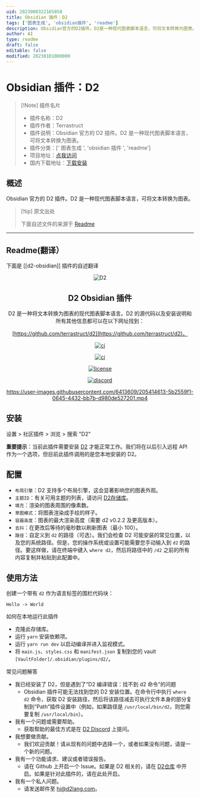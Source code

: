 ```yaml
---
uid: 2023080322165858
title: Obsidian 插件：D2
tags: ['图表生成', 'obsidian插件', 'readme']
description: Obsidian官方的D2插件。D2是一种现代图表脚本语言，可将文本转换为图表。
author: AI
type: readme
draft: false
editable: false
modified: 20230101000000
---
```


# Obsidian 插件：D2

> [!Note] 插件名片
> - 插件名称：D2
> - 插件作者：Terrastruct
> - 插件说明：Obsidian 官方的 D2 插件。D2 是一种现代图表脚本语言，可将文本转换为图表。
> - 插件分类：[' 图表生成 ', 'obsidian 插件 ', 'readme']
> - 项目地址：[点我访问](https://github.com/terrastruct/d2-obsidian)
> - 国内下载地址：[下载安装](https://pkmer.cn/products/plugin/pluginMarket/?d2-obsidian)

## 概述

Obsidian 官方的 D2 插件。D2 是一种现代图表脚本语言，可将文本转换为图表。

> [!tip] 原文出处
>
>下面自述文件的来源于 [Readme](https://ghproxy.net/https://raw.githubusercontent.com/terrastruct/d2-obsidian/master/README.md)

---

## Readme(翻译）

下面是 [[d2-obsidian]] 插件的自述翻译

<div align="center">
  <img src="./docs/assets/banner.png" alt="D2" />
  <h2>
    D2 Obsidian 插件
  </h2>

D2 是一种将文本转换为图表的现代图表脚本语言。D2 的源代码以及安装说明和所有其他信息都可以在以下网址找到：

[https://github.com/terrastruct/d2](https://github.com/terrastruct/d2)。

[![ci](https://github.com/terrastruct/d2-obsidian/actions/workflows/ci.yml/badge.svg)](https://github.com/terrastruct/d2-obsidian/actions/workflows/ci.yml)

[![ci](https://github.com/terrastruct/d2-obsidian/actions/workflows/daily.yml/badge.svg)](https://github.com/terrastruct/d2-obsidian/actions/workflows/daily.yml)

[![license](https://img.shields.io/github/license/terrastruct/d2-obsidian?color=9cf)](./LICENSE.txt)

[![discord](https://img.shields.io/discord/1039184639652265985?label=discord)](https://discord.gg/NF6X8K4eDq)

<https://user-images.githubusercontent.com/6413609/205414613-5b2559f1-0645-4432-bb7b-d980de527201.mp4>

</div>

## 安装

设置 > 社区插件 > 浏览 > 搜索 "D2"

**重要提示**：当前此插件需要安装 [D2](https://github.com/terrastruct/d2) 才能正常工作。我们将在以后引入远程 API 作为一个选项，但目前此插件调用的是您本地安装的 D2。

## 配置

- `布局引擎`：D2 支持多个布局引擎，这会显著影响您的图表外观。
- `主题ID`：有关可用主题的列表，请访问 [D2存储库](https://github.com/terrastruct/d2/tree/master/d2themes)。
- `填充`：渲染的图表周围的像素数。
- `草图模式`：将图表渲染成手绘的样子。
- `容器高度`：图表的最大渲染高度（需要 d2 v0.2.2 及更高版本）。
- `去抖`：在更改后等待的毫秒数以刷新图表（最小 100）。
- `路径`：自定义到 `d2` 的路径（可选）。我们会检查 D2 可能安装的常见位置，以及您的系统路径。但是，您的操作系统或设置可能需要您手动输入到 `d2` 的路径。要这样做，请在终端中键入 `where d2`，然后将路径中的 `/d2` 之前的所有内容复制并粘贴到此配置中。

## 使用方法

创建一个带有 `d2` 作为语言标签的围栏代码块：

```d2
Hello -> World
```

如何在本地运行此插件

- 克隆此存储库。
- 运行 `yarn` 安装依赖项。
- 运行 `yarn run dev` 以启动编译并进入监视模式。
- 将 `main.js`、`styles.css` 和 `manifest.json` 复制到您的 vault `[VaultFolder]/.obsidian/plugins/d2/`。

常见问题解答

- 我已经安装了 D2，但是遇到了“D2 编译错误：找不到 d2 命令”的问题
  - Obsidian 插件可能无法找到您的 D2 安装位置。在命令行中执行 `where d2` 命令，获取 D2 安装路径，然后将该路径减去可执行文件本身的部分复制到“Path”插件设置中（例如，如果路径是 `/usr/local/bin/d2`，则您需要复制 `/usr/local/bin`）。
- 我有一个问题或需要帮助。
  - 获取帮助的最佳方式是在 [D2 Discord](https://discord.gg/NF6X8K4eDq) 上提问。
- 我想要做贡献。
  - 我们欢迎贡献！请从现有的问题中选择一个，或者如果没有问题，请提一个新的问题。
- 我有一个功能请求、建议或者错误报告。
  - 请在 Github 上开启一个 Issue。如果是 D2 相关的，请在 [D2仓库](https://github.com/terrastruct/d2) 中开启。如果是针对此插件的，请在此处开启。
- 我有一个私人问题。
  - 请发送邮件至 [hi@d2lang.com](hi@d2lang.com)。



